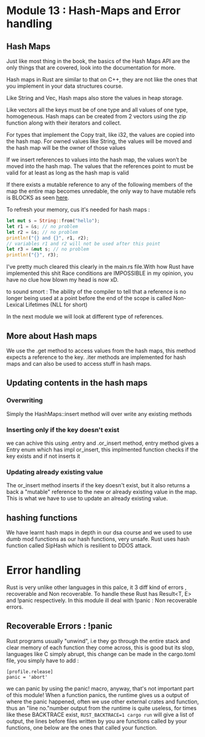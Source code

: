# Module 13 : Hash-Maps and Error handling 


## Hash Maps 

Just like most thing in the book, the basics of the Hash Maps API are the only things that are covered,
look into the documentation for more.

Hash maps in Rust are similar to that on C++, they are not like the ones that you implement in your
data structures course.

Like String and Vec, Hash maps also store the values in heap storage.

Like vectors all the keys must be of one type and all values of one type, homogeneous.
Hash maps can be created from 2 vectors using the zip function along with their iterators and collect.


For types that implement the Copy trait, like i32, the values are copied into the hash map. For owned values like String, the values will be moved and the hash map will be the owner of those values

If we insert references to values into the hash map, the values won’t be moved into the hash map. The values that the references point to must be valid for at least as long as the hash map is valid

If there exists a mutable reference to any of the following members of the map the entire map becomes unredable, the only way
to have mutable refs is BLOCKS as seen [here](https://stackoverflow.com/questions/35765440/what-are-the-options-to-end-a-mutable-borrow-in-rust).

To refresh your memory, cus it's needed for hash maps : 

```rs
let mut s = String::from("hello");
let r1 = &s; // no problem
let r2 = &s; // no problem
println!("{} and {}", r1, r2);
// variables r1 and r2 will not be used after this point
let r3 = &mut s; // no problem
println!("{}", r3);
```

I've pretty much cleared this clearly in the main.rs file.With how Rust have implemented this shit
Race conditions are IMPOSSIBLE in my opinion, you have no clue how blown my head is now xD.

to sound smort : 
The ability of the compiler to tell that a reference is no longer being used at a point before the end of the scope is called Non-Lexical Lifetimes (NLL for short)

In the next module we will look at different type of references.


## More about Hash maps 

We use the .get method to access values from the hash maps, this method expects a reference to the key.
.iter methods are implemented for hash maps and can also be used to access stuff in hash maps.


## Updating contents in the hash maps 

### Overwriting

Simply the HashMaps::insert method will over write any existing methods

### Inserting only if the key doesn't exist 

we can achive this using .entry and .or_insert method, entry method gives a Entry enum which has impl or_insert, this implmented function checks if the key exists and if not inserts it

### Updating already existing value 

The or_insert method inserts if the key doesn't exist, but it also returns a back a "mutable" reference to the new or already existing value in the map. This is what we have to use to update an already existing value.

## hashing functions 

We have learnt hash maps in depth in our dsa course and we used to use dumb mod functions as our hash functions, very unsafe. Rust uses hash function called SipHash which is resilient to DDOS attack.


# Error handling 

Rust is very unlike other languages in this palce, it 3 diff kind of errors , recoverable and Non recoverable. To handle these Rust has Result<T, E> and !panic respectively. In this module ill deal with !panic : Non recoverable errors.

## Recoverable Errors : !panic 

Rust programs usually "unwind", i.e they go through the entire stack and clear memory of each function they come across, this is good but its slop, languages like C simply abrupt, this change can be made in the cargo.toml file, you simply have to add : 
```
[profile.release]
panic = 'abort'
```
we can panic by using the panic! macro, anyway, that's not important part of this module! When a function panics, the runtime gives us a output of where the panic happened, often we use other external crates and function, thus an "line no."number output from the runtime is quite useless, for times like these BACKTRACE exist, `RUST_BACKTRACE=1 cargo run` will give a list of output, the lines before files written by you are functions called by your functions, one below are the ones that called your function.
